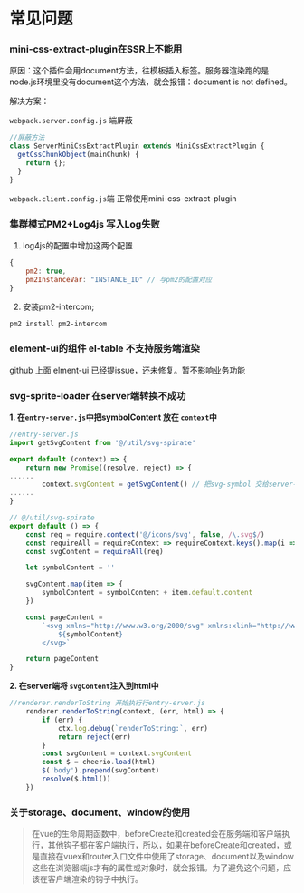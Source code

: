
# 常见问题

### mini-css-extract-plugin在SSR上不能用

原因：这个插件会用document方法，往模板插入标签。服务器渲染跑的是node.js环境里没有document这个方法，就会报错：document is not defined。

解决方案：

`webpack.server.config.js` 端屏蔽

```js
//屏蔽方法
class ServerMiniCssExtractPlugin extends MiniCssExtractPlugin {
  getCssChunkObject(mainChunk) {
    return {};
  }
}
```

`webpack.client.config.js`端 正常使用mini-css-extract-plugin


### 集群模式PM2+Log4js 写入Log失败

1. log4js的配置中增加这两个配置

```js
{
    pm2: true,
    pm2InstanceVar: "INSTANCE_ID" // 与pm2的配置对应
}
```
2. 安装pm2-intercom;

```bash
pm2 install pm2-intercom
```


### element-ui的组件 el-table 不支持服务端渲染

github 上面 elment-ui 已经提issue，还未修复。暂不影响业务功能


###  svg-sprite-loader 在server端转换不成功

**1. 在`entry-server.js`中把symbolContent 放在 `context`中**

```js
//entry-server.js
import getSvgContent from '@/util/svg-spirate'

export default (context) => {
	return new Promise((resolve, reject) => {
......
		context.svgContent = getSvgContent() // 把svg-symbol 交给server-render
......
}

```


```js
// @/util/svg-spirate
export default () => {
	const req = require.context('@/icons/svg', false, /\.svg$/)
	const requireAll = requireContext => requireContext.keys().map(i => requireContext(i))
	const svgContent = requireAll(req)

	let symbolContent = ''

	svgContent.map(item => {
		symbolContent = symbolContent + item.default.content
	})

	const pageContent =
		`<svg xmlns="http://www.w3.org/2000/svg" xmlns:xlink="http://www.w3.org/1999/xlink" style="position: absolute; width: 0; height: 0" id="__SVG_SPRITE_NODE__">
			${symbolContent}
		</svg>`

	return pageContent
}

```
**2. 在server端将 `svgContent`注入到html中**

```js
//renderer.renderToString 开始执行行entry-erver.js
	renderer.renderToString(context, (err, html) => {
		if (err) {
			ctx.log.debug(`renderToString:`, err)
			return reject(err)
		}
		const svgContent = context.svgContent
		const $ = cheerio.load(html)
		$('body').prepend(svgContent)
		resolve($.html())
	})
```

### 关于storage、document、window的使用

>在vue的生命周期函数中，beforeCreate和created会在服务端和客户端执行，其他钩子都在客户端执行，所以，如果在beforeCreate和created，或是直接在vuex和router入口文件中使用了storage、document以及window这些在浏览器端js才有的属性或对象时，就会报错。为了避免这个问题，应该在客户端渲染的钩子中执行。
